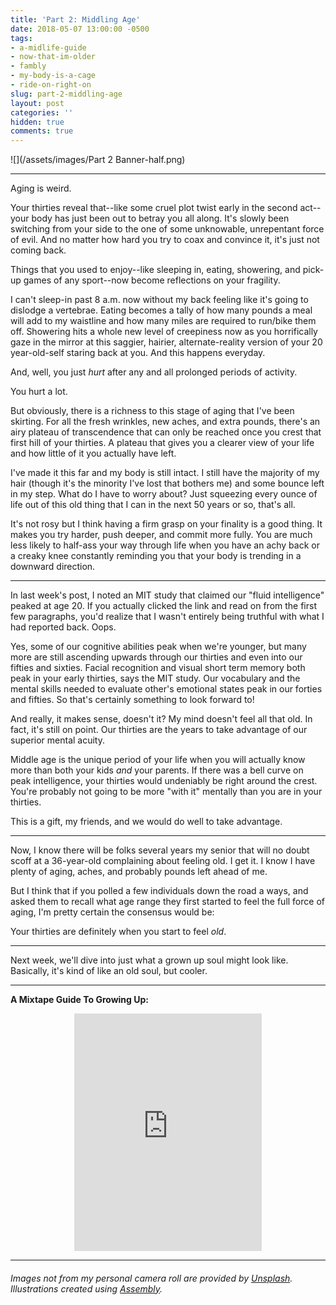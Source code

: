 ```yaml
---
title: 'Part 2: Middling Age'
date: 2018-05-07 13:00:00 -0500
tags:
- a-midlife-guide
- now-that-im-older
- fambly
- my-body-is-a-cage
- ride-on-right-on
slug: part-2-middling-age
layout: post
categories: ''
hidden: true
comments: true
---
```

![](/assets/images/Part 2 Banner-half.png)

---

Aging is weird.

<!-- break -->

Your thirties reveal that--like some cruel plot twist early in the second act--your body has just been out to betray you all along. It's slowly been switching from your side to the one of some unknowable, unrepentant force of evil. And no matter how hard you try to coax and convince it, it's just not coming back.

Things that you used to enjoy--like sleeping in, eating, showering, and pick-up games of any sport--now become reflections on your fragility.

I can't sleep-in past 8 a.m. now without my back feeling like it's going to dislodge a vertebrae. Eating becomes a tally of how many pounds a meal will add to my waistline and how many miles are required to run/bike them off. Showering hits a whole new level of creepiness now as you horrifically gaze in the mirror at this saggier, hairier, alternate-reality version of your 20 year-old-self staring back at you. And this happens everyday.

And, well, you just _hurt_ after any and all prolonged periods of activity.

You hurt a lot.

But obviously, there is a richness to this stage of aging that I've been skirting. For all the fresh wrinkles, new aches, and extra pounds, there's an airy plateau of transcendence that can only be reached once you crest that first hill of your thirties. A plateau that gives you a clearer view of your life and how little of it you actually have left.

I've made it this far and my body is still intact. I still have the majority of my hair (though it's the minority I've lost that bothers me) and some bounce left in my step. What do I have to worry about? Just squeezing every ounce of life out of this old thing that I can in the next 50 years or so, that's all.

It's not rosy but I think having a firm grasp on your finality is a good thing. It makes you try harder, push deeper, and commit more fully. You are much less likely to half-ass your way through life when you have an achy back or a creaky knee constantly reminding you that your body is trending in a downward direction.

---

In last week's post, I noted an MIT study that claimed our "fluid intelligence" peaked at age 20. If you actually clicked the link and read on from the first few paragraphs, you'd realize that I wasn't entirely being truthful with what I had reported back. Oops.

Yes, some of our cognitive abilities peak when we're younger, but many more are still ascending upwards through our thirties and even into our fifties and sixties. Facial recognition and visual short term memory both peak in your early thirties, says the MIT study. Our vocabulary and the mental skills needed to evaluate other's emotional states peak in our forties and fifties. So that's certainly something to look forward to!

And really, it makes sense, doesn't it? My mind doesn't feel all that old. In fact, it's still on point. Our thirties are the years to take advantage of our superior mental acuity.

Middle age is the unique period of your life when you will actually know more than both your kids _and_ your parents. If there was a bell curve on peak intelligence, your thirties would undeniably be right around the crest. You're probably not going to be more "with it" mentally than you are in your thirties.

This is a gift, my friends, and we would do well to take advantage.

---

Now, I know there will be folks several years my senior that will no doubt scoff at a 36-year-old complaining about feeling old. I get it. I know I have plenty of aging, aches, and probably pounds left ahead of me.

But I think that if you polled a few individuals down the road a ways, and asked them to recall what age range they first started to feel the full force of aging, I'm pretty certain the consensus would be:

Your thirties are definitely when you start to feel _old_.

---

Next week, we'll dive into just what a grown up soul might look like. Basically, it's kind of like an old soul, but cooler.

---

**A Mixtape Guide To Growing Up:**

<center><iframe src="https://open.spotify.com/embed/user/ryanstraits/playlist/3I4nzQhAYsxsko8Cbcj3Oe" width="300" height="380" frameborder="0" allowtransparency="true" allow="encrypted-media"></iframe></center>

---

###### _Images not from my personal camera roll are provided by_ [_Unsplash_](https://unsplash.com/)_. Illustrations created using_ [_Assembly_](http://assemblyapp.co/)_._